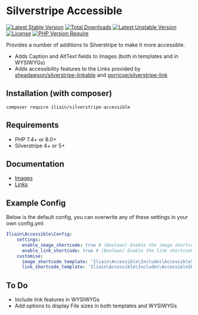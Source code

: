 # Silverstripe Accessible

[![Latest Stable Version](https://poser.pugx.org/iliain/silverstripe-accessible/v)](https://packagist.org/packages/iliain/silverstripe-accessible) 
[![Total Downloads](https://poser.pugx.org/iliain/silverstripe-accessible/downloads)](https://packagist.org/packages/iliain/silverstripe-accessible) 
[![Latest Unstable Version](https://poser.pugx.org/iliain/silverstripe-accessible/v/unstable)](https://packagist.org/packages/iliain/silverstripe-accessible) 
[![License](https://poser.pugx.org/iliain/silverstripe-accessible/license)](https://packagist.org/packages/iliain/silverstripe-accessible) 
[![PHP Version Require](https://poser.pugx.org/iliain/silverstripe-accessible/require/php)](https://packagist.org/packages/iliain/silverstripe-accessible)


Provides a number of additions to Silverstripe to make it more accessible.

* Adds Caption and AltText fields to Images (both in templates and in WYSIWYGs)
* Adds accessibility features to the Links provided by [sheadawson/silverstripe-linkable](https://github.com/sheadawson/silverstripe-linkable) and [gorricoe/silverstripe-link](https://github.com/gorriecoe/silverstripe-link)

## Installation (with composer)

	composer require iliain/silverstripe-accessible

## Requirements

* PHP 7.4+ or 8.0+
* Silverstripe 4+ or 5+

## Documentation

* [Images](docs/en/Images.md)
* [Links](docs/en/Links.md)

## Example Config

Below is the default config, you can overwrite any of these settings in your own config.yml

```YAML
Iliain\Accessible\Config:
    settings:
      enable_image_shortcode: true # (Boolean) Enable the image shortcode feature
      enable_link_shortcode: true # (Boolean) Enable the link shortcode feature
    customise:
      image_shortcode_template: 'Iliain\Accessible\Includes\AccessibleShortcodeImage' # (String) Template to use for the image shortcode
      link_shortcode_template: 'Iliain\Accessible\Includes\AccessibleShortcodeLink' # (String) Template to use for the link shortcode
```

## To Do

* Include link features in WYSIWYGs
* Add options to display File sizes in both templates and WYSIWYGs

